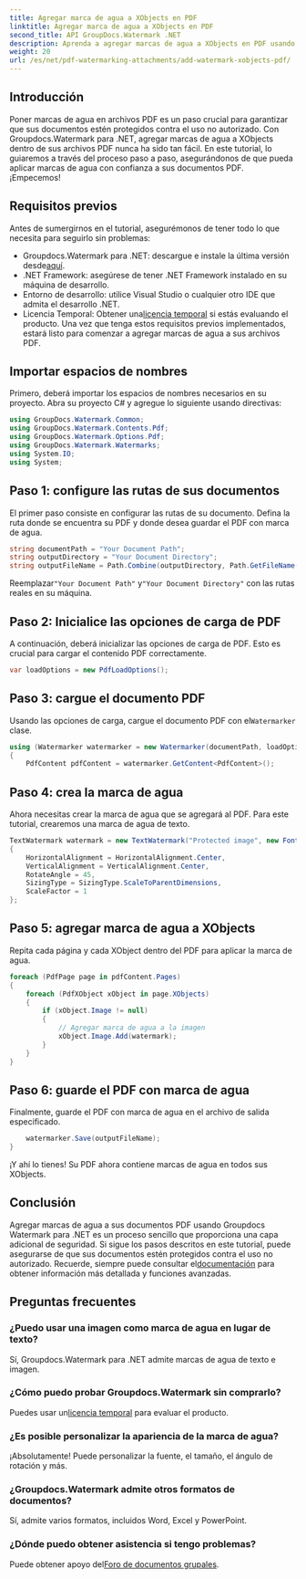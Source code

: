 ```yaml
---
title: Agregar marca de agua a XObjects en PDF
linktitle: Agregar marca de agua a XObjects en PDF
second_title: API GroupDocs.Watermark .NET
description: Aprenda a agregar marcas de agua a XObjects en PDF usando Groupdocs.Watermark para .NET. Siga nuestra guía paso a paso para una fácil implementación.
weight: 20
url: /es/net/pdf-watermarking-attachments/add-watermark-xobjects-pdf/
---
```

## Introducción
Poner marcas de agua en archivos PDF es un paso crucial para garantizar que sus documentos estén protegidos contra el uso no autorizado. Con Groupdocs.Watermark para .NET, agregar marcas de agua a XObjects dentro de sus archivos PDF nunca ha sido tan fácil. En este tutorial, lo guiaremos a través del proceso paso a paso, asegurándonos de que pueda aplicar marcas de agua con confianza a sus documentos PDF. ¡Empecemos!
## Requisitos previos
Antes de sumergirnos en el tutorial, asegurémonos de tener todo lo que necesita para seguirlo sin problemas:
-  Groupdocs.Watermark para .NET: descargue e instale la última versión desde[aquí](https://releases.groupdocs.com/Watermark/net/).
- .NET Framework: asegúrese de tener .NET Framework instalado en su máquina de desarrollo.
- Entorno de desarrollo: utilice Visual Studio o cualquier otro IDE que admita el desarrollo .NET.
-  Licencia Temporal: Obtener una[licencia temporal](https://purchase.groupdocs.com/temporary-license/) si estás evaluando el producto.
Una vez que tenga estos requisitos previos implementados, estará listo para comenzar a agregar marcas de agua a sus archivos PDF.
## Importar espacios de nombres
Primero, deberá importar los espacios de nombres necesarios en su proyecto. Abra su proyecto C# y agregue lo siguiente usando directivas:
```csharp
using GroupDocs.Watermark.Common;
using GroupDocs.Watermark.Contents.Pdf;
using GroupDocs.Watermark.Options.Pdf;
using GroupDocs.Watermark.Watermarks;
using System.IO;
using System;
```
## Paso 1: configure las rutas de sus documentos
El primer paso consiste en configurar las rutas de su documento. Defina la ruta donde se encuentra su PDF y donde desea guardar el PDF con marca de agua.
```csharp
string documentPath = "Your Document Path";
string outputDirectory = "Your Document Directory";
string outputFileName = Path.Combine(outputDirectory, Path.GetFileName(documentPath));
```
 Reemplazar`"Your Document Path"` y`"Your Document Directory"` con las rutas reales en su máquina.
## Paso 2: Inicialice las opciones de carga de PDF
A continuación, deberá inicializar las opciones de carga de PDF. Esto es crucial para cargar el contenido PDF correctamente.
```csharp
var loadOptions = new PdfLoadOptions();
```
## Paso 3: cargue el documento PDF
Usando las opciones de carga, cargue el documento PDF con el`Watermarker` clase.
```csharp
using (Watermarker watermarker = new Watermarker(documentPath, loadOptions))
{
    PdfContent pdfContent = watermarker.GetContent<PdfContent>();
```
## Paso 4: crea la marca de agua
Ahora necesitas crear la marca de agua que se agregará al PDF. Para este tutorial, crearemos una marca de agua de texto.
```csharp
TextWatermark watermark = new TextWatermark("Protected image", new Font("Arial", 8))
{
    HorizontalAlignment = HorizontalAlignment.Center,
    VerticalAlignment = VerticalAlignment.Center,
    RotateAngle = 45,
    SizingType = SizingType.ScaleToParentDimensions,
    ScaleFactor = 1
};
```
## Paso 5: agregar marca de agua a XObjects
Repita cada página y cada XObject dentro del PDF para aplicar la marca de agua.
```csharp
foreach (PdfPage page in pdfContent.Pages)
{
    foreach (PdfXObject xObject in page.XObjects)
    {
        if (xObject.Image != null)
        {
            // Agregar marca de agua a la imagen
            xObject.Image.Add(watermark);
        }
    }
}
```
## Paso 6: guarde el PDF con marca de agua
Finalmente, guarde el PDF con marca de agua en el archivo de salida especificado.
```csharp
    watermarker.Save(outputFileName);
}
```
¡Y ahí lo tienes! Su PDF ahora contiene marcas de agua en todos sus XObjects.
## Conclusión
 Agregar marcas de agua a sus documentos PDF usando Groupdocs Watermark para .NET es un proceso sencillo que proporciona una capa adicional de seguridad. Si sigue los pasos descritos en este tutorial, puede asegurarse de que sus documentos estén protegidos contra el uso no autorizado. Recuerde, siempre puede consultar el[documentación](https://tutorials.groupdocs.com/Watermark/net/) para obtener información más detallada y funciones avanzadas.
## Preguntas frecuentes
### ¿Puedo usar una imagen como marca de agua en lugar de texto?
Sí, Groupdocs.Watermark para .NET admite marcas de agua de texto e imagen.
### ¿Cómo puedo probar Groupdocs.Watermark sin comprarlo?
 Puedes usar un[licencia temporal](https://purchase.groupdocs.com/temporary-license/) para evaluar el producto.
### ¿Es posible personalizar la apariencia de la marca de agua?
¡Absolutamente! Puede personalizar la fuente, el tamaño, el ángulo de rotación y más.
### ¿Groupdocs.Watermark admite otros formatos de documentos?
Sí, admite varios formatos, incluidos Word, Excel y PowerPoint.
### ¿Dónde puedo obtener asistencia si tengo problemas?
 Puede obtener apoyo del[Foro de documentos grupales](https://forum.groupdocs.com/c/watermark/19).
